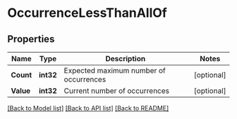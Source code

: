 # OccurrenceLessThanAllOf

## Properties

Name | Type | Description | Notes
------------ | ------------- | ------------- | -------------
**Count** | **int32** | Expected maximum number of occurrences | [optional] 
**Value** | **int32** | Current number of occurrences | [optional] 

[[Back to Model list]](../README.md#documentation-for-models) [[Back to API list]](../README.md#documentation-for-api-endpoints) [[Back to README]](../README.md)


